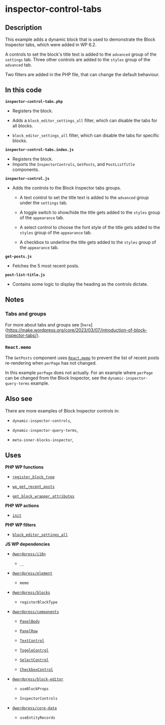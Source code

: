 # inspector-control-tabs

## Description

This example adds a dynamic block that is used to demonstrate the Block Inspector tabs, which were added in WP 6.2.

A controls to set the block's title text is added to the `advanced` group of the `settings` tab. Three other controls are added to the `styles` group of the `advanced` tab.

Two filters are added in the PHP file, that can change the default behaviour.

## In this code

**`inspector-control-tabs.php`**

- Registers the block.

- Adds a `block_editor_settings_all` filter, which can disable the tabs for all blocks.

- `block_editor_settings_all` filter, which can disable the tabs for specific blocks.

**`inspector-control-tabs.index.js`**

- Registers the block.
- Imports the `InspectorControls`, `GetPosts`, and `PostListTitle` components.

**`inspector-control.js`**

- Adds the controls to the Block Inspector tabs groups.

  - A text control to set the title text is added to the `advanced` group under the `settings` tab.

  - A toggle switch to show/hide the title gets added to the `styles` group of the `appearance` tab.

  - A select control to choose the font style of the title gets added to the `styles` group of the `appearance` tab.

  - A checkbox to underline the title gets added to the `styles` group of the `appearance` tab.

**`get-posts.js`**

- Fetches the 5 most recent posts.

**`post-list-title.js`**

- Contains some logic to display the heading as the controls dictate.

## Notes

### Tabs and groups

For more about tabs and groups see [`here`]{https://make.wordpress.org/core/2023/03/07/introduction-of-block-inspector-tabs/}.

### `React.memo`

The `GetPosts` component uses [`React.memo`](https://legacy.reactjs.org/docs/react-api.html#reactmemo) to prevent the list of recent posts re-rendering when `perPage` has not changed.

In this example `perPage` does not actually. For an example where `perPage` can be changed from the Block Inspector, see the `dynamic-inspector-query-terms` example.

## Also see

There are more examples of Block Inspector controls in:

- `dynamic-inspector-controls`,

- `dynamic-inspector-query-terms`,

- `meta-inner-blocks-inspector`,

## Uses

**PHP WP functions**

- [`register_block_type`](https://developer.wordpress.org/reference/functions/register_block_type/)

- [`wp_get_recent_posts`](https://developer.wordpress.org/reference/functions/wp_get_recent_posts/)

- [`get_block_wrapper_attributes`](https://developer.wordpress.org/reference/functions/get_block_wrapper_attributes/)

**PHP WP actions**

- [`init`](https://developer.wordpress.org/reference/hooks/init/)

**PHP WP filters**

- [`block_editor_settings_all`](https://developer.wordpress.org/reference/hooks/block_editor_settings_all/)

**JS WP dependencies**

- [`@wordpress/i18n`](https://developer.wordpress.org/block-editor/reference-guides/packages/packages-i18n/)

  - `__`

- [`@wordpress/element`](https://developer.wordpress.org/block-editor/reference-guides/packages/packages-element/)

  - `memo`

- [`@wordpress/blocks`](https://developer.wordpress.org/block-editor/reference-guides/packages/packages-blocks/)

  - `registerBlockType`

- [`@wordpress/components`](https://developer.wordpress.org/block-editor/reference-guides/components/)

  - [`PanelBody`](https://developer.wordpress.org/block-editor/reference-guides/components/panel/)

  - [`PanelRow`](https://developer.wordpress.org/block-editor/reference-guides/components/panel/)

  - [`TextControl`](https://developer.wordpress.org/block-editor/reference-guides/components/text-control/)

  - [`ToggleControl`](https://developer.wordpress.org/block-editor/reference-guides/components/toggle-control/)

  - [`SelectControl`](https://developer.wordpress.org/block-editor/reference-guides/components/select-control/)

  - [`CheckboxControl`](https://developer.wordpress.org/block-editor/reference-guides/components/checkbox-control/)

- [`@wordpress/block-editor`](https://developer.wordpress.org/block-editor/reference-guides/packages/packages-block-editor/)

  - `useBlockProps`

  - `InspectorControls`

- [`@wordpress/core-data`](https://developer.wordpress.org/block-editor/reference-guides/packages/packages-core-data/)

  - `useEntityRecords`

